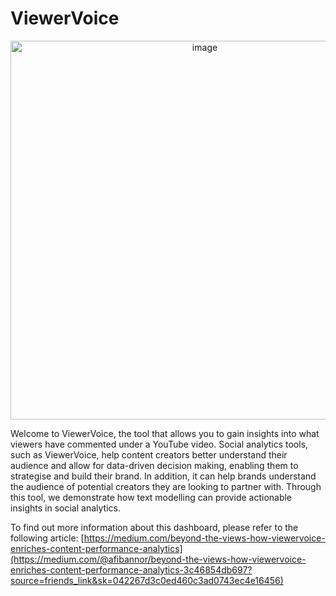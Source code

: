 # ViewerVoice

<p align="center">
<img width="606" alt="image" src="https://github.com/marcus-t-s/viewervoice/assets/40894018/6391080a-d6da-45cc-9467-4159b0b74423">
</p>

Welcome to ViewerVoice, the tool that allows you to gain insights into what viewers have commented under a YouTube video. Social analytics tools, such as ViewerVoice, help content creators better understand their audience and allow for data-driven decision making, enabling them to strategise and build their brand. In addition, it can help brands understand the audience of potential creators they are looking to partner with. Through this tool, we demonstrate how text modelling can provide actionable insights in social analytics.

To find out more information about this dashboard, please refer to the following article: [https://medium.com/beyond-the-views-how-viewervoice-enriches-content-performance-analytics](https://medium.com/@afibannor/beyond-the-views-how-viewervoice-enriches-content-performance-analytics-3c46854db697?source=friends_link&sk=042267d3c0ed460c3ad0743ec4e16456)

